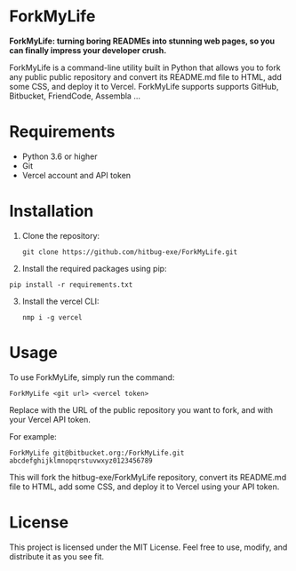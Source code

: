 # ForkMyLife


**ForkMyLife: turning boring READMEs into stunning web pages, so you can finally impress your developer crush.**

ForkMyLife is a command-line utility built in Python that allows you to fork any public public repository and convert its README.md file to HTML, add some CSS, and deploy it to Vercel. ForkMyLife supports supports GitHub, Bitbucket, FriendCode, Assembla ...

# Requirements

  * Python 3.6 or higher
  * Git
  * Vercel account and API token

# Installation

1. Clone the repository:

   `git clone https://github.com/hitbug-exe/ForkMyLife.git`

2. Install the required packages using pip:

  `pip install -r requirements.txt`

3. Install the vercel CLI:

   `nmp i -g vercel`

# Usage

To use ForkMyLife, simply run the command:

  `ForkMyLife <git url> <vercel token>`

Replace <git url> with the URL of the public repository you want to fork, and <vercel token> with your Vercel API token.

For example:

  `ForkMyLife git@bitbucket.org:/ForkMyLife.git abcdefghijklmnopqrstuvwxyz0123456789`

This will fork the hitbug-exe/ForkMyLife repository, convert its README.md file to HTML, add some CSS, and deploy it to Vercel using your API token.

# License

This project is licensed under the MIT License. Feel free to use, modify, and distribute it as you see fit.
